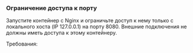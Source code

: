 
### Ограничение доступа к порту

Запустите контейнер с Nginx и ограничьте доступ к нему только с локального хоста (IP 127.0.0.1) на порту 8080. Внешние подключения не должны иметь доступа к этому контейнеру.

Требования:
